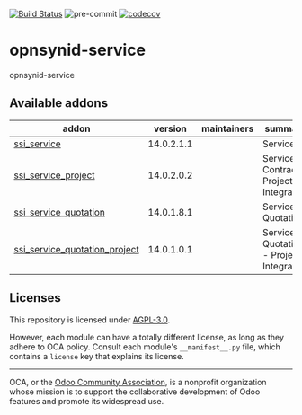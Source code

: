 [![Build Status](https://travis-ci.com/open-synergy/opnsynid-service.svg?branch=14.0)](https://travis-ci.com/open-synergy/opnsynid-service)
![pre-commit](https://github.com/open-synergy/opnsynid-service/actions/workflows/pre-commit.yml/badge.svg)
[![codecov](https://codecov.io/gh/open-synergy/opnsynid-service/branch/14.0/graph/badge.svg)](https://codecov.io/gh/open-synergy/opnsynid-service)

<!-- /!\ do not modify above this line -->

# opnsynid-service

opnsynid-service

<!-- /!\ do not modify below this line -->

<!-- prettier-ignore-start -->

[//]: # (addons)

Available addons
----------------
addon | version | maintainers | summary
--- | --- | --- | ---
[ssi_service](ssi_service/) | 14.0.2.1.1 |  | Service
[ssi_service_project](ssi_service_project/) | 14.0.2.0.2 |  | Service Contract - Project Integration
[ssi_service_quotation](ssi_service_quotation/) | 14.0.1.8.1 |  | Service Quotation
[ssi_service_quotation_project](ssi_service_quotation_project/) | 14.0.1.0.1 |  | Service Quotation - Project Integration

[//]: # (end addons)

<!-- prettier-ignore-end -->

## Licenses

This repository is licensed under [AGPL-3.0](LICENSE).

However, each module can have a totally different license, as long as they adhere to OCA
policy. Consult each module's `__manifest__.py` file, which contains a `license` key
that explains its license.

----

OCA, or the [Odoo Community Association](http://odoo-community.org/), is a nonprofit
organization whose mission is to support the collaborative development of Odoo features
and promote its widespread use.
